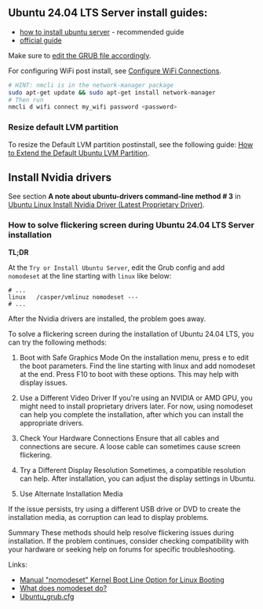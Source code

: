 ## Ubuntu 24.04 LTS Server install guides:
* [how to install ubuntu server](https://www.linuxtechi.com/how-to-install-ubuntu-server/#8_Disk_Partitioning) - recommended guide
* [official guide](https://ubuntu.com/tutorials/install-ubuntu-server#11-confirm-changes)

Make sure to [edit the GRUB file accordingly](https://github.com/gterziysky/pyskai/blob/master/ubuntu/ASUS_Pro_WS_WRX80E_SAGE_SE_WIFI.md).

For configuring WiFi post install, see [Configure WiFi Connections](https://ubuntu.com/core/docs/networkmanager/configure-wifi-connections).

```bash
# HINT: nmcli is in the network-manager package
sudo apt-get update && sudo apt-get install network-manager
# Then run
nmcli d wifi connect my_wifi password <password>
```

### Resize default LVM partition
To resize the Default LVM partition postinstall, see the following guide: [How to Extend the Default Ubuntu LVM Partition](https://packetpushers.net/blog/ubuntu-extend-your-default-lvm-space/).


## Install Nvidia drivers

See section **A note about ubuntu-drivers command-line method # 3** in [Ubuntu Linux Install Nvidia Driver (Latest Proprietary Driver)](https://www.cyberciti.biz/faq/ubuntu-linux-install-nvidia-driver-latest-proprietary-driver/).

### How to solve flickering screen during Ubuntu 24.04 LTS Server installation

**TL;DR**

At the `Try or Install Ubuntu Server`, edit the Grub config and add `nomodeset` at the line starting with `linux` like below:

```shell
# ...
linux   /casper/vmlinuz nomodeset ---
# ...
```

After the Nvidia drivers are installed, the problem goes away.

To solve a flickering screen during the installation of Ubuntu 24.04 LTS, you can try the following methods:

1. Boot with Safe Graphics Mode
On the installation menu, press e to edit the boot parameters.
Find the line starting with linux and add nomodeset at the end.
Press F10 to boot with these options. This may help with display issues.

2. Use a Different Video Driver
If you're using an NVIDIA or AMD GPU, you might need to install proprietary drivers later. For now, using nomodeset can help you complete the installation, after which you can install the appropriate drivers.

3. Check Your Hardware Connections
Ensure that all cables and connections are secure. A loose cable can sometimes cause screen flickering.

4. Try a Different Display Resolution
Sometimes, a compatible resolution can help. After installation, you can adjust the display settings in Ubuntu.

5. Use Alternate Installation Media

If the issue persists, try using a different USB drive or DVD to create the installation media, as corruption can lead to display problems.

Summary
These methods should help resolve flickering issues during installation. If the problem continues, consider checking compatibility with your hardware or seeking help on forums for specific troubleshooting.

Links:
* [Manual "nomodeset" Kernel Boot Line Option for Linux Booting](https://www.dell.com/support/kbdoc/en-us/000123893/manual-nomodeset-kernel-boot-line-option-for-linux-booting)
* [What does nomodeset do?](https://www.reddit.com/r/Ubuntu/comments/1i7kps/what_does_nomodeset_do/)
* [Ubuntu_grub.cfg](https://github.com/rutgerblom/ubuntu-autoinstall/blob/2690adf4268818806d2638782bc661e1e9d8e0b1/Ubuntu_grub.cfg#L15)